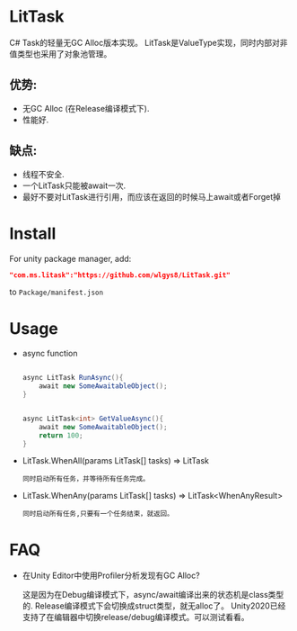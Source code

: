 # LitTask

C# Task的轻量无GC Alloc版本实现。
LitTask是ValueType实现，同时内部对非值类型也采用了对象池管理。

## 优势:

* 无GC Alloc (在Release编译模式下).
* 性能好.

## 缺点:

* 线程不安全.
* 一个LitTask只能被await一次.
* 最好不要对LitTask进行引用，而应该在返回的时候马上await或者Forget掉


# Install

For unity package manager, add:

```json
"com.ms.litask":"https://github.com/wlgys8/LitTask.git"
```

to `Package/manifest.json`

# Usage

* async function 

    ```csharp

    async LitTask RunAsync(){
        await new SomeAwaitableObject();
    }


    async LitTask<int> GetValueAsync(){
        await new SomeAwaitableObject();
        return 100;
    }

    ```

* LitTask.WhenAll(params LitTask[] tasks) => LitTask
    ```
    同时启动所有任务，并等待所有任务完成。
    ```
* LitTask.WhenAny(params LitTask[] tasks) => LitTask\<WhenAnyResult>
    ```
    同时启动所有任务,只要有一个任务结束，就返回。
    ```

# FAQ

* 在Unity Editor中使用Profiler分析发现有GC Alloc?
    
  这是因为在Debug编译模式下，async/await编译出来的状态机是class类型的. Release编译模式下会切换成struct类型，就无alloc了。
  Unity2020已经支持了在编辑器中切换release/debug编译模式。可以测试看看。

